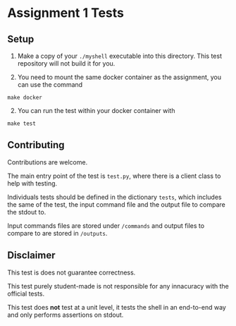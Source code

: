 # Assignment 1 Tests

## Setup

1. Make a copy of your `./myshell` executable into this directory. This test repository will not build it for you.

2. You need to mount the same docker container as the assignment, you can use the command

```make
make docker
```
2. You can run the test within your docker container with

```make
make test
```

## Contributing
Contributions are welcome.

The main entry point of the test is `test.py`, where there is a client class to help with testing.

Individuals tests should be defined in the dictionary `tests`, which includes the same of the test, the input command file and the output file to compare the stdout to.

Input commands files are stored under `/commands` and output files to compare to are stored in `/outputs`.

## Disclaimer
This test is does not guarantee correctness.

This test purely student-made is not responsible for any innacuracy with the official tests.

This test does **not** test at a unit level, it tests the shell in an end-to-end way and only performs assertions on stdout.


